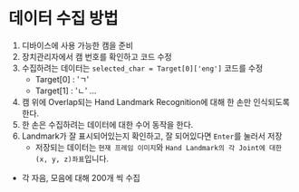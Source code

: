 # 데이터 수집 방법

1. 디바이스에 사용 가능한 캠을 준비
2. 장치관리자에서 캠 번호를 확인하고 코드 수정
3. 수집하려는 데이터는 `selected_char = Target[0]['eng']` 코드를 수정
    - Target[0] : 'ㄱ'
    - Target[1] : 'ㄴ' ...
4. 캠 위에 Overlap되는 Hand Landmark Recognition에 대해 한 손만 인식되도록 한다.
5. 한 손은 수집하려는 데이터에 대한 수어 동작을 한다.
6. Landmark가 잘 표시되어있는지 확인하고, 잘 되어있다면 `Enter`를 눌러서 저장
    - 저장되는 데이터는 `현재 프레임 이미지`와 `Hand Landmark의 각 Joint에 대한 (x, y, z)좌표`입니다.


- 각 자음, 모음에 대해 200개 씩 수집